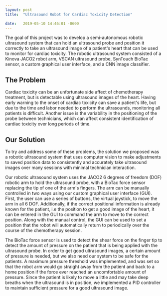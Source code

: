 ```yaml
---
layout: post
title:  "Ultrasound Robot for Cardiac Toxicity Detection"

date:   2019-05-10 14:46:01 -0600
---
```


The goal of this project was to develop a semi-autonomous robotic ultrasound system that can hold an ultrasound
probe and position it correctly to take an ultrasound image of a patient's heart that can be used to monitor for cardiac toxicity. The robotic ultrasound system consisted of a Kinova JACO2 robot arm, VSCAN ultrasound probe, SynTouch BioTac sensor, a custom graphical user interface, and a CNN image classifier.

## The Problem

Cardiac toxicity can be an unfortunate side affect of chemotherapy treatment, but is detectable using ultrasound images of the heart. Having early warning to the onset of cardiac toxicity can save a patient's life, but due to the time and labor needed to perform the ultrasounds, monitoring all patients is difficult. Another issue is the variability in the positioning of the probe between technicians, which can affect consistent identification of cardiac toxicity over long periods of time.  

## Our Solution

To try and address some of these problems, the solution we proposed was a robotic ultrasound system that uses computer vision to make adjustments to saved position data to consistently and accurately take ultrasound images over many sessions with minimal technician interaction.

Our robotic ultrasound system uses the JACO2 6 degrees of freedom (DOF) robotic arm to hold the ultrasound probe, with a BioTac force sensor replacing the tip of one of the arm's fingers. The arm can be manually controlled in two ways using our custom graphical user interface (GUI). First, the user can use a series of buttons, the virtual joystick, to move the arm in all 6 DOF. Additionally, if the correct positional information is already known for the patient, i.e the position to get a good image of the heart, it can be entered in the GUI to command the arm to move to the correct position. Along with the manual control, the GUI can be used to set a position that the robot will automatically return to periodically over the course of the chemotherapy session.

The BioTac force sensor is used to detect the shear force on the finger tip to detect the amount of pressure on the patient that is being applied with the ultrasound probe. In order to get good ultrasound images, a certain amount of pressure is needed, but we also need our system to be safe for the patients. A maximum pressure threshold was implemented, and was set so that the robot arm would go straight away from the patient and back to a home position if the force ever reached an uncomfortable amount of pressure. Since the patient is likely to move a little and may take deep breaths when the ultrasound is in position, we implemented a PID controller to maintain sufficient pressure for a good ultrasound image.

